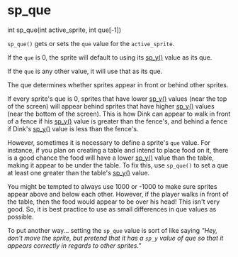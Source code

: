 # sp_que

<Prototype>int sp_que(int active_sprite, int que[-1])</Prototype>

`sp_que()` gets or sets the `que` value for the `active_sprite`.

If the `que` is 0, the sprite will default to using its [sp_y()](./sp-y.md) value as its que.

If the `que` is any other value, it will use that as its que.

The que determines whether sprites appear in front or behind other sprites.

If every sprite's que is 0, sprites that have lower [sp_y()](./sp-y.md) values (near the top of the screen) will appear behind sprites that have higher [sp_y()](./sp-y.md) values (near the bottom of the screen). This is how Dink can appear to walk in front of a fence if his [sp_y()](./sp-y.md) value is greater than the fence's, and behind a fence if Dink's [sp_y()](./sp-y.md) value is less than the fence's.

However, sometimes it is necessary to define a sprite's `que` value. For instance, if you plan on creating a table and intend to place food on it, there is a good chance the food will have a lower [sp_y()](./sp-y.md) value than the table, making it appear to be under the table. To fix this, use `sp_que()` to set a que at least one greater than the table's [sp_y()](./sp-y.md) value.

You might be tempted to always use 1000 or -1000 to make sure sprites appear above and below each other. However, if the player walks in front of the table, then the food would appear to be over his head! This isn't very good. So, it is best practice to use as small differences in que values as possible.

To put another way... setting the `sp_que` value is sort of like saying *"Hey, don't move the sprite, but pretend that it has a `sp_y` value of que so that it appears correctly in regards to other sprites."*
